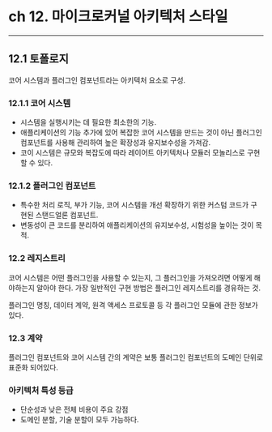 # ch 12. 마이크로커널 아키텍처 스타일

---

## 12.1 토폴로지
코어 시스템과 플러그인 컴포넌트라는 아키텍처 요소로 구성.
### 12.1.1 코어 시스템
- 시스템을 실행시키는 데 필요한 최소한의 기능.
- 애플리케이션의 기능 추가에 있어 복잡한 코어 시스템을 만드는 것이 아닌 플러그인 컴포넌트를 사용해 관리하여 높은 확장성과 유지보수성을 가져감.
- 코이 시스템은 규모와 복잡도에 따라 레이어트  아키텍처나 모듈러 모놀리스로 구현할 수 있다.
### 12.1.2 플러그인 컴포넌트
- 특수한 처리 로직, 부가 기능, 코어 시스템을 개선 확장하기 위한 커스텀 코드가 구현된 스탠드얼론 컴포넌트.
- 변동성이 큰 코드를 분리하여 애플리케이션의 유지보수성, 시험성을 높이는 것이 목적.
### 12.2 레지스트리
코어 시스템은 어떤 플러그인을 사용할 수 있는지, 그 플러그인을 가져오려면 어떻게 해야하는지 알아야 한다.
가장 일반적인 구현 방법은 플러그인 레지스트리를 경유하는 것.

플러그인 명칭, 데이터 계약, 원격 액세스 프로토콜 등 각 플러그인 모듈에 관한 정보가 있다.

### 12.3 계약
플러그인 컴포넌트와 코어 시스템 간의 계약은 보통 플러그인 컴포넌트의 도메인 단위로 표준화 되어있다.

### 아키텍처 특성 등급
- 단순성과 낮은 전체 비용이 주요 강점
- 도메인 분할, 기술 분할이 모두 가능하다.